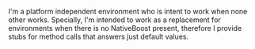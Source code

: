 I'm a platform independent environment who is intent to work when none other works. Specially, I'm intended to work as a replacement for environments when there is no NativeBoost present, therefore I provide stubs for method calls that answers just default values. 
